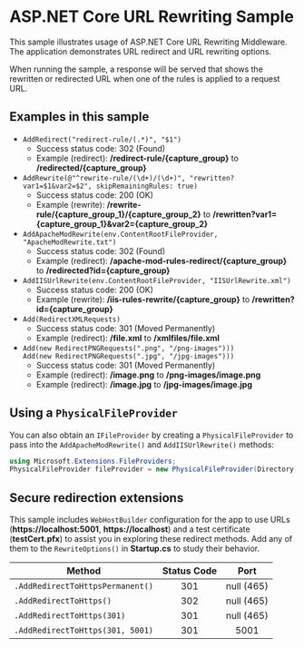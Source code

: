 # ASP.NET Core URL Rewriting Sample

This sample illustrates usage of ASP.NET Core URL Rewriting Middleware. The application demonstrates URL redirect and URL rewriting options.

When running the sample, a response will be served that shows the rewritten or redirected URL when one of the rules is applied to a request URL.

## Examples in this sample

* `AddRedirect("redirect-rule/(.*)", "$1")`
  - Success status code: 302 (Found)
  - Example (redirect): **/redirect-rule/{capture_group}** to **/redirected/{capture_group}**
* `AddRewrite(@"^rewrite-rule/(\d+)/(\d+)", "rewritten?var1=$1&var2=$2", skipRemainingRules: true)`
  - Success status code: 200 (OK)
  - Example (rewrite): **/rewrite-rule/{capture_group_1}/{capture_group_2}** to **/rewritten?var1={capture_group_1}&var2={capture_group_2}**
* `AddApacheModRewrite(env.ContentRootFileProvider, "ApacheModRewrite.txt")`
  - Success status code: 302 (Found)
  - Example (redirect): **/apache-mod-rules-redirect/{capture_group}** to **/redirected?id={capture_group}**
* `AddIISUrlRewrite(env.ContentRootFileProvider, "IISUrlRewrite.xml")`
  - Success status code: 200 (OK)
  - Example (rewrite): **/iis-rules-rewrite/{capture_group}** to **/rewritten?id={capture_group}**
* `Add(RedirectXMLRequests)`
  - Success status code: 301 (Moved Permanently)
  - Example (redirect): **/file.xml** to **/xmlfiles/file.xml**
* `Add(new RedirectPNGRequests(".png", "/png-images")))`<br>`Add(new RedirectPNGRequests(".jpg", "/jpg-images")))`
  - Success status code: 301 (Moved Permanently)
  - Example (redirect): **/image.png** to **/png-images/image.png**
  - Example (redirect): **/image.jpg** to **/jpg-images/image.jpg**

## Using a `PhysicalFileProvider`
You can also obtain an `IFileProvider` by creating a `PhysicalFileProvider` to pass into the `AddApacheModRewrite()` and `AddIISUrlRewrite()` methods:
```csharp
using Microsoft.Extensions.FileProviders;
PhysicalFileProvider fileProvider = new PhysicalFileProvider(Directory.GetCurrentDirectory());
```
## Secure redirection extensions
This sample includes `WebHostBuilder` configuration for the app to use URLs (**https://localhost:5001**, **https://localhost**) and a test certificate (**testCert.pfx**) to assist you in exploring these redirect methods. Add any of them to the `RewriteOptions()` in **Startup.cs** to study their behavior.

Method | Status Code | Port
--- | :---: | :---:
`.AddRedirectToHttpsPermanent()` | 301 | null (465)
`.AddRedirectToHttps()` | 302 | null (465)
`.AddRedirectToHttps(301)` | 301 | null (465)
`.AddRedirectToHttps(301, 5001)` | 301 | 5001
